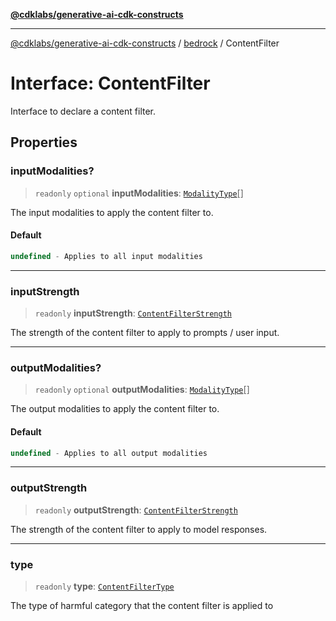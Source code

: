 [**@cdklabs/generative-ai-cdk-constructs**](../../../../README.md)

***

[@cdklabs/generative-ai-cdk-constructs](../../../../README.md) / [bedrock](../README.md) / ContentFilter

# Interface: ContentFilter

Interface to declare a content filter.

## Properties

### inputModalities?

> `readonly` `optional` **inputModalities**: [`ModalityType`](../enumerations/ModalityType.md)[]

The input modalities to apply the content filter to.

#### Default

```ts
undefined - Applies to all input modalities
```

***

### inputStrength

> `readonly` **inputStrength**: [`ContentFilterStrength`](../enumerations/ContentFilterStrength.md)

The strength of the content filter to apply to prompts / user input.

***

### outputModalities?

> `readonly` `optional` **outputModalities**: [`ModalityType`](../enumerations/ModalityType.md)[]

The output modalities to apply the content filter to.

#### Default

```ts
undefined - Applies to all output modalities
```

***

### outputStrength

> `readonly` **outputStrength**: [`ContentFilterStrength`](../enumerations/ContentFilterStrength.md)

The strength of the content filter to apply to model responses.

***

### type

> `readonly` **type**: [`ContentFilterType`](../enumerations/ContentFilterType.md)

The type of harmful category that the content filter is applied to
